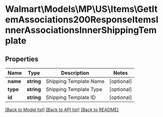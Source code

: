 # Walmart\Models\MP\US\Items\GetItemAssociations200ResponseItemsInnerAssociationsInnerShippingTemplate

## Properties

Name | Type | Description | Notes
------------ | ------------- | ------------- | -------------
**name** | **string** | Shipping Template Name | [optional]
**type** | **string** | Shipping Template Type | [optional]
**id** | **string** | Shipping Template ID | [optional]


[[Back to Model list]](./) [[Back to API list]](../../../../../README.md#supported-apis) [[Back to README]](../../../../../README.md)
